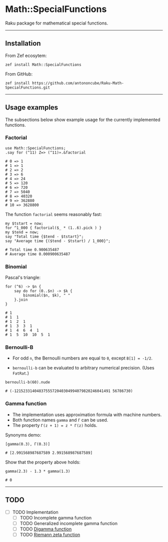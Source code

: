 # Math::SpecialFunctions

Raku package for mathematical special functions.

------

## Installation

From Zef ecosytem:

```
zef install Math::SpecialFunctions
```

From GitHub:

```
zef install https://github.com/antononcube/Raku-Math-SpecialFunctions.git
```

------

## Usage examples

The subsections below show example usage for the currently implemented functions.

### Factorial

```perl6
use Math::SpecialFunctions;
.say for (^11) Z=> (^11)».&factorial
```
```
# 0 => 1
# 1 => 1
# 2 => 2
# 3 => 6
# 4 => 24
# 5 => 120
# 6 => 720
# 7 => 5040
# 8 => 40320
# 9 => 362880
# 10 => 3628800
```

The function `factorial` seems reasonably fast:

```perl6
my $tstart = now;
for ^1_000 { factorial($_ * (1..6).pick ) }
my $tend = now;
say "Total time {$tend - $tstart}";
say "Average time {($tend - $tstart) / 1_000}";
```
```
# Total time 0.900635487
# Average time 0.000900635487
```

### Binomial

Pascal's triangle:

```perl6
for (^6) -> $n {
    say do for (0..$n) -> $k {
        binomial($n, $k), " "
    }.join
}
```
```
# 1  
# 1  1  
# 1  2  1  
# 1  3  3  1  
# 1  4  6  4  1  
# 1  5  10  10  5  1
```

### Bernoulli-B 

- For odd `n`, the Bernoulli numbers are equal to `0`, except `B[1] = -1/2`.

- `bernoulli-b` can be evaluated to arbitrary numerical precision. (Uses `FatRat`.)

```perl6
bernoulli-b(60).nude
```
```
# (-1215233140483755572040304994079820246041491 56786730)
```

### Gamma function

- The implementation uses approximation formula with machine numbers.
- Both function names `gamma` and  `Γ` can be used.
- The property `Γ(z + 1) = z * Γ(z)` holds.

Synonyms demo:

```perl6
[gamma(0.3), Γ(0.3)]
```
```
# [2.991568987687589 2.991568987687589]
```

Show that the property above holds:

```perl6
gamma(2.3) - 1.3 * gamma(1.3)
```
```
# 0
```

-------

## TODO

- [ ] TODO Implementation
  - [ ] TODO Incomplete gamma function
  - [ ] TODO Generalized incomplete gamma function
  - [ ] TODO [Digamma function](https://en.wikipedia.org/wiki/Digamma_function)
  - [ ] TODO [Riemann zeta function](https://en.wikipedia.org/wiki/Riemann_zeta_function)